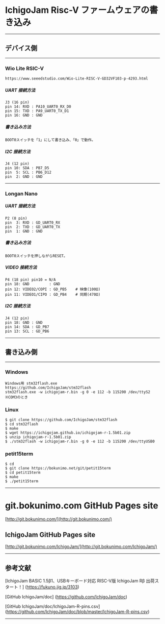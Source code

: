 # IchigoJam Risc-V ファームウェアの書き込み

--------------------------------------------------------------------------------

## デバイス側  

--------------------------------------------------------------------------------

### Wio Lite RSIC-V  
	https://www.seeedstudio.com/Wio-Lite-RISC-V-GD32VF103-p-4293.html

##### UART 接続方法  

	J3 (16 pin)
	pin 14: RXD : PA10_UART0_RX_D0
	pin 15: TXD : PA9_UART0_TX_D1
	pin 16: GND : GND

##### 書き込み方法  

	BOOT0スイッチを「1」にして書き込み、「0」で動作。  

##### I2C 接続方法  

	J4 (12 pin)
	pin 10: SDA : PB7_D5
	pin  5: SCL : PB6_D12
	pin  2: GND : GND

--------------------------------------------------------------------------------

### Longan Nano  

##### UART 接続方法  

	P2 (8 pin)
	pin  3: RXD : GD_UART0_RX
	pin  2: TXD : GD_UART0_TX
	pin  1: GND : GND

##### 書き込み方法  

	BOOT0スイッチを押しながらRESET。  

##### VIDEO 接続方法  

	P4 (18 pin) pin10 = N/A
	pin 18: GND         : GND
	pin 12: VIDEO2/COPI : GD_PB5	# 映像(100Ω)
	pin 11: VIDEO1/CIPO : GD_PB4	# 同期(470Ω)

##### I2C 接続方法  

	J4 (12 pin)
	pin 18: GND : GND
	pin 14: SDA : GD_PB7
	pin 13: SCL : GD_PB6

--------------------------------------------------------------------------------

## 書き込み側  

--------------------------------------------------------------------------------

### Windows  

	Windows用 stm32flash.exe
	https://github.com/IchigoJam/stm32flash
	stm32flash.exe -w ichigojam-r.bin -g 0 -e 112 -b 115200 /dev/ttyS2
	※COM3のとき

### Linux  

	$ git clone https://github.com/IchigoJam/stm32flash
	$ cd stm32flash
	$ make
	$ wget https://ichigojam.github.io/ichigojam-r-1.5b01.zip
	$ unzip ichigojam-r-1.5b01.zip
	$ ./stm32flash -w ichigojam-r.bin -g 0 -e 112 -b 115200 /dev/ttyUSB0

### petit15term  

	$ cd
	$ git clone https://bokunimo.net/git/petit15term
	$ cd petit15term
	$ make
	$ ./petit15term

--------------------------------------------------------------------------------

# git.bokunimo.com GitHub Pages site
[http://git.bokunimo.com/](http://git.bokunimo.com/)  

## IchigoJam GitHub Pages site
[http://git.bokunimo.com/IchigoJam/](http://git.bokunimo.com/IchigoJam/)  

--------------------------------------------------------------------------------

## 参考文献

[IchigoJam BASIC 1.5β1、USBキーボード対応 RISC-V版 IchigoJam Rβ 出荷スタート！]
(https://fukuno.jig.jp/3103)  

[GitHub IchigoJam/doc]
(https://github.com/IchigoJam/doc)  

[GitHub IchigoJam/doc/IchigoJam-R-pins.csv]
(https://github.com/IchigoJam/doc/blob/master/IchigoJam-R-pins.csv)

--------------------------------------------------------------------------------
